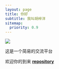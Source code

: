 ```yaml
---
layout: page
title: 你好 
subtitle: 我叫胡梓洋
sitemap:
  priority: 0.9
---
```


<img src="{{ '/assets/img/pudhina.jpg' | prepend: site.baseurl }}" id="about-img">

<div id="describe-text">
	<p>这是一个简易的交流平台</p>
	<p>欢迎你的到来 <strong> <a href="https://github.com/knhash/Pudhina"> repository</a> </strong></p>
</div>